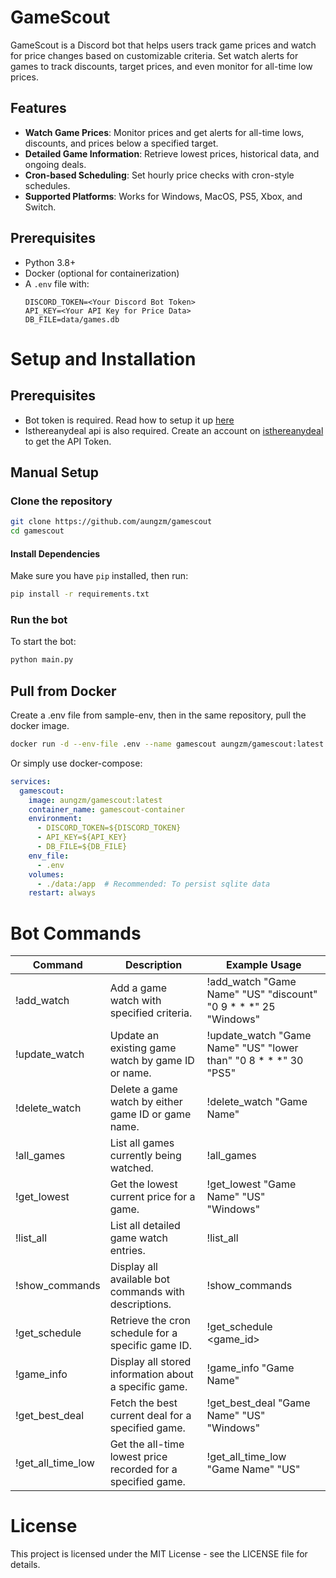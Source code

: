 # GameScout

GameScout is a Discord bot that helps users track game prices and watch for price changes based on customizable criteria. Set watch alerts for games to track discounts, target prices, and even monitor for all-time low prices.

## Features

- **Watch Game Prices**: Monitor prices and get alerts for all-time lows, discounts, and prices below a specified target.
- **Detailed Game Information**: Retrieve lowest prices, historical data, and ongoing deals.
- **Cron-based Scheduling**: Set hourly price checks with cron-style schedules.
- **Supported Platforms**: Works for Windows, MacOS, PS5, Xbox, and Switch.

## Prerequisites

- Python 3.8+
- Docker (optional for containerization)
- A `.env` file with:
  ```env
  DISCORD_TOKEN=<Your Discord Bot Token>
  API_KEY=<Your API Key for Price Data>
  DB_FILE=data/games.db

# Setup and Installation
## Prerequisites
- Bot token is required. Read how to setup it up [here](https://discordpy.readthedocs.io/en/stable/discord.html)
- Isthereanydeal api is also required. Create an account on [isthereanydeal](https://isthereanydeal.com) to get the API Token.
## Manual Setup
### Clone the repository

```bash
git clone https://github.com/aungzm/gamescout
cd gamescout
```

#### Install Dependencies
Make sure you have `pip` installed, then run:
```bash
pip install -r requirements.txt
```

### Run the bot
To start the bot:
```bash
python main.py
```

## Pull from Docker
Create a .env file from sample-env, then in the same repository, pull the docker image. 
```bash
docker run -d --env-file .env --name gamescout aungzm/gamescout:latest
```
Or simply use docker-compose:
```docker-compose.yml
services:
  gamescout:
    image: aungzm/gamescout:latest
    container_name: gamescout-container
    environment:
      - DISCORD_TOKEN=${DISCORD_TOKEN}
      - API_KEY=${API_KEY}
      - DB_FILE=${DB_FILE}
    env_file:
      - .env
    volumes:
      - ./data:/app  # Recommended: To persist sqlite data
    restart: always

```
# Bot Commands

| Command           | Description                                                  | Example Usage                                                    |
|-------------------|--------------------------------------------------------------|------------------------------------------------------------------|
| !add_watch        | Add a game watch with specified criteria.                    | !add_watch "Game Name" "US" "discount" "0 9 * * *" 25 "Windows"  |
| !update_watch     | Update an existing game watch by game ID or name.            | !update_watch "Game Name" "US" "lower than" "0 8 * * *" 30 "PS5" |
| !delete_watch     | Delete a game watch by either game ID or game name.          | !delete_watch "Game Name"                                        |
| !all_games        | List all games currently being watched.                      | !all_games                                                       |
| !get_lowest       | Get the lowest current price for a game.                     | !get_lowest "Game Name" "US" "Windows"                           |
| !list_all         | List all detailed game watch entries.                        | !list_all                                                        |
| !show_commands    | Display all available bot commands with descriptions.        | !show_commands                                                   |
| !get_schedule     | Retrieve the cron schedule for a specific game ID.           | !get_schedule <game_id>                                          |
| !game_info        | Display all stored information about a specific game.        | !game_info "Game Name"                                           |
| !get_best_deal    | Fetch the best current deal for a specified game.            | !get_best_deal "Game Name" "US" "Windows"                        |
| !get_all_time_low | Get the all-time lowest price recorded for a specified game. | !get_all_time_low "Game Name" "US"                               |

# License 
This project is licensed under the MIT License - see the LICENSE file for details.